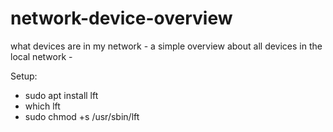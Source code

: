# network-device-overview
what devices are in my network - a simple overview about all devices in the local network -

Setup:
* sudo apt install lft
*  which lft
* sudo chmod +s /usr/sbin/lft